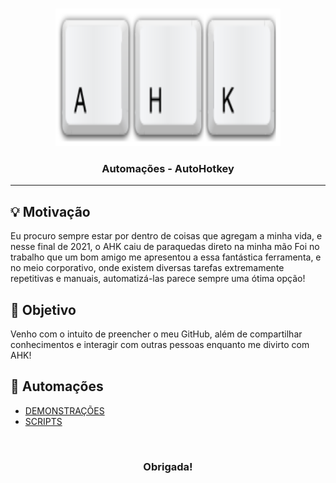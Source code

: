 <br>

<p align="center">
      <img src="/Demonstrações/ahk.png" width="360" height="220">
      <h3 align="center"> Automações - AutoHotkey</h3>
<p align="center">

<hr>

## :bulb: Motivação
Eu procuro sempre estar por dentro de coisas que agregam a minha vida, e nesse final de 2021, o AHK caiu de paraquedas direto na minha mão
Foi no trabalho que um bom amigo me apresentou a essa fantástica ferramenta, e no meio corporativo, onde existem diversas tarefas extremamente repetitivas e manuais, automatizá-las parece sempre uma ótima opção!

## :pushpin: Objetivo
Venho com o intuito de preencher o meu GitHub, além de compartilhar conhecimentos e interagir com outras pessoas enquanto me divirto com AHK!

## :wrench: Automações

* [DEMONSTRAÇÕES](https://github.com/Tainara03/Automacoes-AHK/tree/main/Demonstra%C3%A7%C3%B5es)
* [SCRIPTS](https://github.com/Tainara03/Automacoes-AHK/tree/main/Scripts)

<br>

<h3 align="center"> Obrigada! </h3>